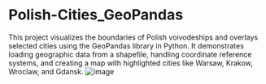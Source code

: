 # Polish-Cities_GeoPandas
This project visualizes the boundaries of Polish voivodeships and overlays selected cities using the GeoPandas library in Python. It demonstrates loading geographic data from a shapefile, handling coordinate reference systems, and creating a map with highlighted cities like Warsaw, Krakow, Wroclaw, and Gdansk.
![image](https://github.com/UladzislauP/Polish-ities_GeoPandas/assets/92080958/4146fe44-80d8-47b7-bb75-230fdedd37e1)
